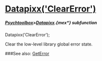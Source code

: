 # [Datapixx('ClearError')](Datapixx-ClearError) 
##### [Psychtoolbox](Psychtoolbox)>[Datapixx](Datapixx).{mex*} subfunction

Datapixx('ClearError');

Clear the low-level library global error state.  
  


###See also:
[GetError](Datapixx-GetError)
